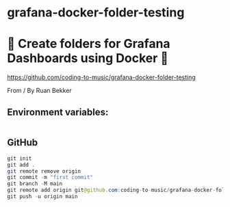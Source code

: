 # grafana-docker-folder-testing

# 🚀 Create folders for Grafana Dashboards using Docker 🚀

https://github.com/coding-to-music/grafana-docker-folder-testing

From / By Ruan Bekker 

## Environment variables:

```java

```

## GitHub

```java
git init
git add .
git remote remove origin
git commit -m "first commit"
git branch -M main
git remote add origin git@github.com:coding-to-music/grafana-docker-folder-testing.git
git push -u origin main
```
